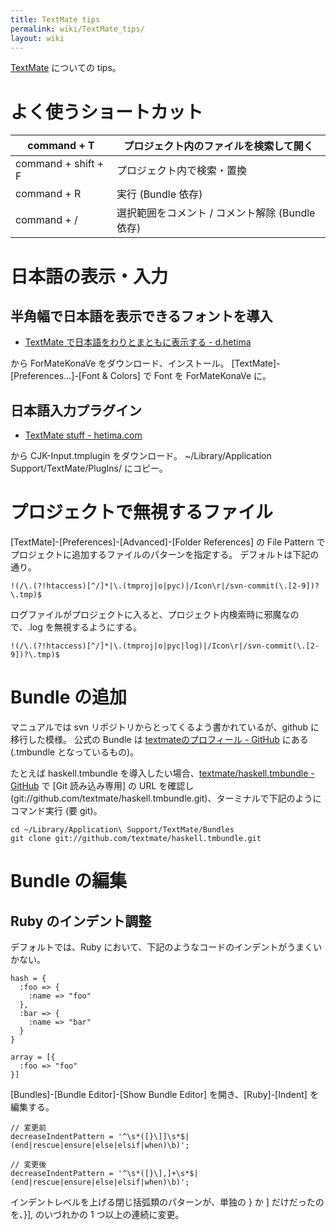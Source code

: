 ```yaml
---
title: TextMate tips
permalink: wiki/TextMate_tips/
layout: wiki
---
```


[TextMate](http://macromates.com/) についての tips。

よく使うショートカット
======================

|command + T|プロジェクト内のファイルを検索して開く|
|-----------|--------------------------------------|
|command + shift + F|プロジェクト内で検索・置換|
|command + R|実行 (Bundle 依存)|
|command + /|選択範囲をコメント / コメント解除 (Bundle 依存)|

日本語の表示・入力
==================

半角幅で日本語を表示できるフォントを導入
----------------------------------------

-   [TextMate で日本語をわりとまともに表示する -
    d.hetima](http://d.hatena.ne.jp/hetima/20061102/1162435711)

から ForMateKonaVe をダウンロード、インストール。
[TextMate]-[Preferences...]-[Font & Colors] で Font を ForMateKonaVe
に。

日本語入力プラグイン
--------------------

-   [TextMate stuff - hetima.com](http://hetima.com/textmate/index.html)

から CJK-Input.tmplugin をダウンロード。 \~/Library/Application
Support/TextMate/PlugIns/ にコピー。

プロジェクトで無視するファイル
==============================

[TextMate]-[Preferences]-[Advanced]-[Folder References] の File Pattern
でプロジェクトに追加するファイルのパターンを指定する。
デフォルトは下記の通り。

    !(/\.(?!htaccess)[^/]*|\.(tmproj|o|pyc)|/Icon\r|/svn-commit(\.[2-9])?\.tmp)$

ログファイルがプロジェクトに入ると、プロジェクト内検索時に邪魔なので、.log
を無視するようにする。

    !(/\.(?!htaccess)[^/]*|\.(tmproj|o|pyc|log)|/Icon\r|/svn-commit(\.[2-9])?\.tmp)$

Bundle の追加
=============

マニュアルでは svn リポジトリからとってくるよう書かれているが、github
に移行した模様。 公式の Bundle は [textmateのプロフィール -
GitHub](https://github.com/textmate) にある (.tmbundle
となっているもの)。

たとえば haskell.tmbundle を導入したい場合、[textmate/haskell.tmbundle -
GitHub](https://github.com/textmate/haskell.tmbundle) で [Git
読み込み専用] の URL を確認し
(git://github.com/textmate/haskell.tmbundle.git)、ターミナルで下記のようにコマンド実行
(要 git)。

    cd ~/Library/Application\ Support/TextMate/Bundles
    git clone git://github.com/textmate/haskell.tmbundle.git

Bundle の編集
=============

Ruby のインデント調整
---------------------

デフォルトでは、Ruby
において、下記のようなコードのインデントがうまくいかない。

``` {.ruby}
hash = {
  :foo => {
    :name => "foo"
  },
  :bar => {
    :name => "bar"
  }
}

array = [{
  :foo => "foo"
}]
```

[Bundles]-[Bundle Editor]-[Show Bundle Editor] を開き、[Ruby]-[Indent]
を編集する。

    // 変更前
    decreaseIndentPattern = '^\s*([}\]]\s*$|(end|rescue|ensure|else|elsif|when)\b)';

    // 変更後
    decreaseIndentPattern = '^\s*([}\],]+\s*$|(end|rescue|ensure|else|elsif|when)\b)';

インデントレベルを上げる閉じ括弧類のパターンが、単独の } か ]
だけだったのを、}], のいづれかの 1 つ以上の連続に変更。

